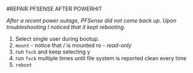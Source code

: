 #REPAIR PFSENSE AFTER POWERHIT

*After a recent power outage, PFSense did not come back up.  Upon troubleshooting I noticed that it kept rebooting.*

1. Select single user during bootup.
2. `mount` - notice that / is mounted ro - *read-only*
3. run `fsck` and keep selecting y
4. run `fsck` multiple times until file system is reported clean every time
5. `reboot`